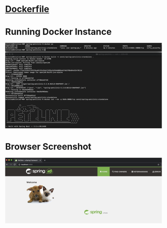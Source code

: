 # [Dockerfile](Dockerfile)
# Running Docker Instance
![Running Docker Instance](figures/11.png)
# Browser Screenshot
![Browser Screenshot](figures/12.png)
